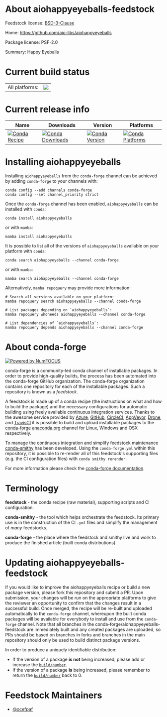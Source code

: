 About aiohappyeyeballs-feedstock
================================

Feedstock license: [BSD-3-Clause](https://github.com/conda-forge/aiohappyeyeballs-feedstock/blob/main/LICENSE.txt)

Home: https://github.com/aio-libs/aiohappyeyeballs

Package license: PSF-2.0

Summary: Happy Eyeballs

Current build status
====================


<table><tr><td>All platforms:</td>
    <td>
      <a href="https://dev.azure.com/conda-forge/feedstock-builds/_build/latest?definitionId=23056&branchName=main">
        <img src="https://dev.azure.com/conda-forge/feedstock-builds/_apis/build/status/aiohappyeyeballs-feedstock?branchName=main">
      </a>
    </td>
  </tr>
</table>

Current release info
====================

| Name | Downloads | Version | Platforms |
| --- | --- | --- | --- |
| [![Conda Recipe](https://img.shields.io/badge/recipe-aiohappyeyeballs-green.svg)](https://anaconda.org/conda-forge/aiohappyeyeballs) | [![Conda Downloads](https://img.shields.io/conda/dn/conda-forge/aiohappyeyeballs.svg)](https://anaconda.org/conda-forge/aiohappyeyeballs) | [![Conda Version](https://img.shields.io/conda/vn/conda-forge/aiohappyeyeballs.svg)](https://anaconda.org/conda-forge/aiohappyeyeballs) | [![Conda Platforms](https://img.shields.io/conda/pn/conda-forge/aiohappyeyeballs.svg)](https://anaconda.org/conda-forge/aiohappyeyeballs) |

Installing aiohappyeyeballs
===========================

Installing `aiohappyeyeballs` from the `conda-forge` channel can be achieved by adding `conda-forge` to your channels with:

```
conda config --add channels conda-forge
conda config --set channel_priority strict
```

Once the `conda-forge` channel has been enabled, `aiohappyeyeballs` can be installed with `conda`:

```
conda install aiohappyeyeballs
```

or with `mamba`:

```
mamba install aiohappyeyeballs
```

It is possible to list all of the versions of `aiohappyeyeballs` available on your platform with `conda`:

```
conda search aiohappyeyeballs --channel conda-forge
```

or with `mamba`:

```
mamba search aiohappyeyeballs --channel conda-forge
```

Alternatively, `mamba repoquery` may provide more information:

```
# Search all versions available on your platform:
mamba repoquery search aiohappyeyeballs --channel conda-forge

# List packages depending on `aiohappyeyeballs`:
mamba repoquery whoneeds aiohappyeyeballs --channel conda-forge

# List dependencies of `aiohappyeyeballs`:
mamba repoquery depends aiohappyeyeballs --channel conda-forge
```


About conda-forge
=================

[![Powered by
NumFOCUS](https://img.shields.io/badge/powered%20by-NumFOCUS-orange.svg?style=flat&colorA=E1523D&colorB=007D8A)](https://numfocus.org)

conda-forge is a community-led conda channel of installable packages.
In order to provide high-quality builds, the process has been automated into the
conda-forge GitHub organization. The conda-forge organization contains one repository
for each of the installable packages. Such a repository is known as a *feedstock*.

A feedstock is made up of a conda recipe (the instructions on what and how to build
the package) and the necessary configurations for automatic building using freely
available continuous integration services. Thanks to the awesome service provided by
[Azure](https://azure.microsoft.com/en-us/services/devops/), [GitHub](https://github.com/),
[CircleCI](https://circleci.com/), [AppVeyor](https://www.appveyor.com/),
[Drone](https://cloud.drone.io/welcome), and [TravisCI](https://travis-ci.com/)
it is possible to build and upload installable packages to the
[conda-forge](https://anaconda.org/conda-forge) [anaconda.org](https://anaconda.org/)
channel for Linux, Windows and OSX respectively.

To manage the continuous integration and simplify feedstock maintenance
[conda-smithy](https://github.com/conda-forge/conda-smithy) has been developed.
Using the ``conda-forge.yml`` within this repository, it is possible to re-render all of
this feedstock's supporting files (e.g. the CI configuration files) with ``conda smithy rerender``.

For more information please check the [conda-forge documentation](https://conda-forge.org/docs/).

Terminology
===========

**feedstock** - the conda recipe (raw material), supporting scripts and CI configuration.

**conda-smithy** - the tool which helps orchestrate the feedstock.
                   Its primary use is in the construction of the CI ``.yml`` files
                   and simplify the management of *many* feedstocks.

**conda-forge** - the place where the feedstock and smithy live and work to
                  produce the finished article (built conda distributions)


Updating aiohappyeyeballs-feedstock
===================================

If you would like to improve the aiohappyeyeballs recipe or build a new
package version, please fork this repository and submit a PR. Upon submission,
your changes will be run on the appropriate platforms to give the reviewer an
opportunity to confirm that the changes result in a successful build. Once
merged, the recipe will be re-built and uploaded automatically to the
`conda-forge` channel, whereupon the built conda packages will be available for
everybody to install and use from the `conda-forge` channel.
Note that all branches in the conda-forge/aiohappyeyeballs-feedstock are
immediately built and any created packages are uploaded, so PRs should be based
on branches in forks and branches in the main repository should only be used to
build distinct package versions.

In order to produce a uniquely identifiable distribution:
 * If the version of a package **is not** being increased, please add or increase
   the [``build/number``](https://docs.conda.io/projects/conda-build/en/latest/resources/define-metadata.html#build-number-and-string).
 * If the version of a package **is** being increased, please remember to return
   the [``build/number``](https://docs.conda.io/projects/conda-build/en/latest/resources/define-metadata.html#build-number-and-string)
   back to 0.

Feedstock Maintainers
=====================

* [@ocefpaf](https://github.com/ocefpaf/)

